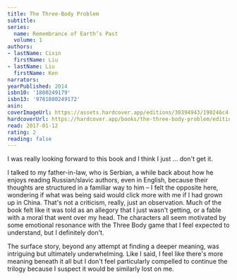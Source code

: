```yaml
---
title: The Three-Body Problem
subtitle:
series:
  name: Remembrance of Earth’s Past
  volume: 1
authors:
- lastName: Cixin
  firstName: Liu
- lastName: Liu
  firstName: Ken
narrators:
yearPublished: 2014
isbn10: '1800249179'
isbn13: '9781800249172'
asin:
coverImageUrl: https://assets.hardcover.app/editions/30394943/198246c4-1961-4f80-8acd-cb922cc9860e-three.jpg
hardcoverUrl: https://hardcover.app/books/the-three-body-problem/editions/30394943
read: 2017-01-12
rating: 2
reading: false
---
```

I was really looking forward to this book and I think I just … don't get it.

I talked to my father-in-law, who is Serbian, a while back about how he enjoys reading Russian/slavic authors, even in English, because their thoughts are structured in a familiar way to him – I felt the opposite here, wondering if what was being said would click more with me if I had grown up in China. That's not a criticism, really, just an observation. Much of the book felt like it was told as an allegory that I just wasn't getting, or a fable with a moral that went over my head. The characters all seem motivated by some emotional resonance with the Three Body game that I feel expected to understand, but I definitely don't.

The surface story, beyond any attempt at finding a deeper meaning, was intriguing but ultimately underwhelming. Like I said, I feel like there's more meaning beneath it all but I don't feel particularly compelled to continue the trilogy because I suspect it would be similarly lost on me.
